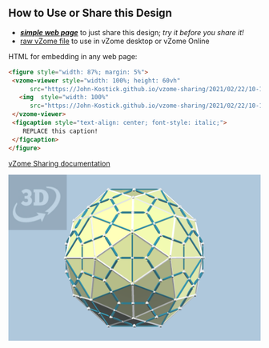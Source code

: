 
## How to Use or Share this Design

 - [***simple web page***](<https://John-Kostick.github.io/vzome-sharing/2021/02/22/10-10-40-Pentakis-dodecahedron-2/>) to just share this design; *try it before you share it!*
 - [raw vZome file](<https://raw.githubusercontent.com/John-Kostick/vzome-sharing/main/2021/02/22/10-10-40-Pentakis-dodecahedron-2/Pentakis-dodecahedron-2.vZome>) to use in vZome desktop or vZome Online
 
 HTML for embedding in any web page:
 ```html
<figure style="width: 87%; margin: 5%">
  <vzome-viewer style="width: 100%; height: 60vh"
       src="https://John-Kostick.github.io/vzome-sharing/2021/02/22/10-10-40-Pentakis-dodecahedron-2/Pentakis-dodecahedron-2.vZome" >
    <img  style="width: 100%"
       src="https://John-Kostick.github.io/vzome-sharing/2021/02/22/10-10-40-Pentakis-dodecahedron-2/Pentakis-dodecahedron-2.png" >
  </vzome-viewer>
  <figcaption style="text-align: center; font-style: italic;">
     REPLACE this caption!
  </figcaption>
</figure>
 ```

[vZome Sharing documentation](https://vzome.github.io/vzome/sharing.html#how-it-works)

![Image](<Pentakis-dodecahedron-2.png>)

